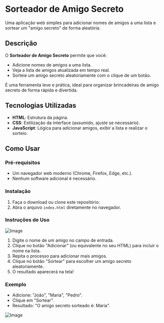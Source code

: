 # Sorteador de Amigo Secreto

Uma aplicação web simples para adicionar nomes de amigos a uma lista e sortear um "amigo secreto" de forma aleatória.

## Descrição

O **Sorteador de Amigo Secreto** permite que você:
- Adicione nomes de amigos a uma lista.
- Veja a lista de amigos atualizada em tempo real.
- Sorteie um amigo secreto aleatoriamente com o clique de um botão.

É uma ferramenta leve e prática, ideal para organizar brincadeiras de amigo secreto de forma rápida e divertida.

## Tecnologias Utilizadas

- **HTML**: Estrutura da página.
- **CSS**: Estilização da interface (assumido, ajuste se necessário).
- **JavaScript**: Lógica para adicionar amigos, exibir a lista e realizar o sorteio.

## Como Usar

### Pré-requisitos
- Um navegador web moderno (Chrome, Firefox, Edge, etc.).
- Nenhum software adicional é necessário.

### Instalação
1. Faça o download ou clone este repositório:
2. Abra o arquivo `index.html` diretamente no navegador.

### Instruções de Uso
![Image](https://github.com/user-attachments/assets/731822a3-9f28-4e9a-aecb-d0fc697971be)
1. Digite o nome de um amigo no campo de entrada.
2. Clique no botão "Adicionar" (ou equivalente no seu HTML) para incluir o nome na lista.
3. Repita o processo para adicionar mais amigos.
4. Clique no botão "Sortear" para escolher um amigo secreto aleatoriamente.
5. O resultado aparecerá na tela!

### Exemplo
- Adicione: "João", "Maria", "Pedro".
- Clique em "Sortear".
- Resultado: "O amigo secreto sorteado é: Maria".

![Image](https://github.com/user-attachments/assets/a3ffb5aa-1232-4617-8ea6-6769cd912076)
